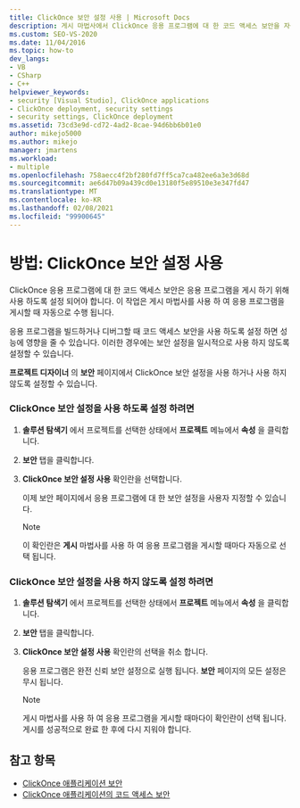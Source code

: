 ```yaml
---
title: ClickOnce 보안 설정 사용 | Microsoft Docs
description: 게시 마법사에서 ClickOnce 응용 프로그램에 대 한 코드 액세스 보안을 자동으로 사용 하 여 응용 프로그램을 게시 하는 방법을 알아봅니다.
ms.custom: SEO-VS-2020
ms.date: 11/04/2016
ms.topic: how-to
dev_langs:
- VB
- CSharp
- C++
helpviewer_keywords:
- security [Visual Studio], ClickOnce applications
- ClickOnce deployment, security settings
- security settings, ClickOnce deployment
ms.assetid: 73cd3e9d-cd72-4ad2-8cae-94d6bb6b01e0
author: mikejo5000
ms.author: mikejo
manager: jmartens
ms.workload:
- multiple
ms.openlocfilehash: 758aecc4f2bf280fd7ff5ca7ca482ee6a3e3d68d
ms.sourcegitcommit: ae6d47b09a439cd0e13180f5e89510e3e347fd47
ms.translationtype: MT
ms.contentlocale: ko-KR
ms.lasthandoff: 02/08/2021
ms.locfileid: "99900645"
---
```

# <a name="how-to-enable-clickonce-security-settings"></a>방법: ClickOnce 보안 설정 사용
ClickOnce 응용 프로그램에 대 한 코드 액세스 보안은 응용 프로그램을 게시 하기 위해 사용 하도록 설정 되어야 합니다. 이 작업은 게시 마법사를 사용 하 여 응용 프로그램을 게시할 때 자동으로 수행 됩니다.

 응용 프로그램을 빌드하거나 디버그할 때 코드 액세스 보안을 사용 하도록 설정 하면 성능에 영향을 줄 수 있습니다. 이러한 경우에는 보안 설정을 일시적으로 사용 하지 않도록 설정할 수 있습니다.

 **프로젝트 디자이너** 의 **보안** 페이지에서 ClickOnce 보안 설정을 사용 하거나 사용 하지 않도록 설정할 수 있습니다.

### <a name="to-enable-clickonce-security-settings"></a>ClickOnce 보안 설정을 사용 하도록 설정 하려면

1. **솔루션 탐색기** 에서 프로젝트를 선택한 상태에서 **프로젝트** 메뉴에서 **속성** 을 클릭합니다.

2. **보안** 탭을 클릭합니다.

3. **ClickOnce 보안 설정 사용** 확인란을 선택합니다.

     이제 보안 페이지에서 응용 프로그램에 대 한 보안 설정을 사용자 지정할 수 있습니다.

    > [!NOTE]
    > 이 확인란은 **게시** 마법사를 사용 하 여 응용 프로그램을 게시할 때마다 자동으로 선택 됩니다.

### <a name="to-disable-clickonce-security-settings"></a>ClickOnce 보안 설정을 사용 하지 않도록 설정 하려면

1. **솔루션 탐색기** 에서 프로젝트를 선택한 상태에서 **프로젝트** 메뉴에서 **속성** 을 클릭합니다.

2. **보안** 탭을 클릭합니다.

3. **ClickOnce 보안 설정 사용** 확인란의 선택을 취소 합니다.

     응용 프로그램은 완전 신뢰 보안 설정으로 실행 됩니다. **보안** 페이지의 모든 설정은 무시 됩니다.

    > [!NOTE]
    > 게시 마법사를 사용 하 여 응용 프로그램을 게시할 때마다이 확인란이 선택 됩니다. 게시를 성공적으로 완료 한 후에 다시 지워야 합니다.

## <a name="see-also"></a>참고 항목
- [ClickOnce 애플리케이션 보안](../deployment/securing-clickonce-applications.md)
- [ClickOnce 애플리케이션의 코드 액세스 보안](../deployment/code-access-security-for-clickonce-applications.md)
